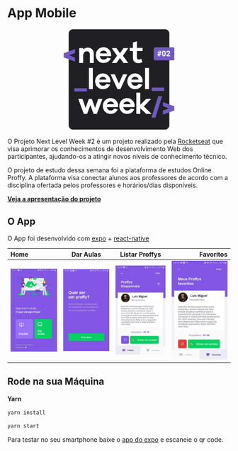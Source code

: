 # App Mobile

<p align="center">
   <img src="https://github.com/luismigsantana/Proffy/raw/master/assets/nlw-2.svg" alt="Next Level Week" width="250"/>
</p>

O Projeto Next Level Week  #2 é um projeto realizado pela [Rocketseat](https://rocketseat.com.br/) que visa aprimorar os conhecimentos de desenvolvimento Web dos participantes, ajudando-os a atingir novos níveis de conhecimento técnico. 

O projeto de estudo dessa semana foi a plataforma de estudos Online Proffy. A plataforma  visa conectar alunos aos professores de acordo com a disciplina ofertada pelos professores e horários/dias disponíveis.

**[Veja a apresentação do projeto](https://github.com/luismigsantana/Proffy)**

## O App
O App foi desenvolvido com [expo](https://expo.io/) + [react-native](https://reactnative.dev/)

Home | Dar Aulas | Listar Proffys | Favoritos
:-----|:-----:|:-----:|-----:
![Home](./assets/landing.jpg) | ![Dar Aulas](./assets/giveClasses.jpg) | ![Lista](./assets/teacherItems.jpg) | ![Favoritos](./assets/favorites.jpg)


## Rode na sua Máquina
**Yarn**

```bash
yarn install
```

```bash
yarn start
```

Para testar no seu smartphone baixe o [app do expo](https://play.google.com/store/apps/details?id=host.exp.exponent&hl=pt_BR) e escaneie o qr code.
